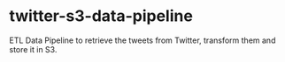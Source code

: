 # twitter-s3-data-pipeline
ETL Data Pipeline to retrieve the tweets from Twitter, transform them and store it in S3.
